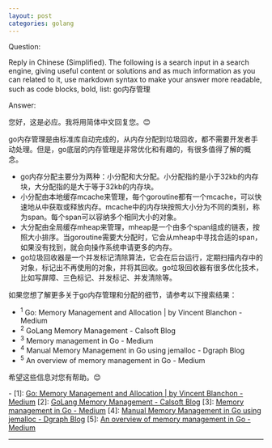```yaml
---
layout: post
categories: golang
---
```

Question:

Reply in Chinese (Simplified).
The following is a search input in a search engine, giving useful content or solutions and as much information as you can related to it, use markdown syntax to make your answer more readable, such as code blocks, bold, list:
go内存管理

Answer:

您好，这是必应。我将用简体中文回复您。😊

go内存管理是由标准库自动完成的，从内存分配到垃圾回收，都不需要开发者手动处理。但是，go底层的内存管理是非常优化和有趣的，有很多值得了解的概念。

- go内存分配主要分为两种：小分配和大分配。小分配指的是小于32kb的内存块，大分配指的是大于等于32kb的内存块。
- 小分配由本地缓存mcache来管理，每个goroutine都有一个mcache，可以快速地从中获取或释放内存。mcache中的内存块按照大小分为不同的类别，称为span。每个span可以容纳多个相同大小的对象。
- 大分配由全局缓存mheap来管理，mheap是一个由多个span组成的链表，按照大小排序。当goroutine需要大分配时，它会从mheap中寻找合适的span，如果没有找到，就会向操作系统申请更多的内存。
- go垃圾回收器是一个并发标记清除算法，它会在后台运行，定期扫描内存中的对象，标记出不再使用的对象，并将其回收。go垃圾回收器有很多优化技术，比如写屏障、三色标记、并发标记、并发清除等。

如果您想了解更多关于go内存管理和分配的细节，请参考以下搜索结果：

- <sup>1</sup> Go: Memory Management and Allocation | by Vincent Blanchon - Medium
- <sup>2</sup> GoLang Memory Management - Calsoft Blog
- <sup>3</sup> Memory management in Go - Medium
- <sup>4</sup> Manual Memory Management in Go using jemalloc - Dgraph Blog
- <sup>5</sup> An overview of memory management in Go - Medium

希望这些信息对您有帮助。😊

\-
\[1]: [Go: Memory Management and Allocation | by Vincent Blanchon - Medium](https://medium.com/a-journey-with-go/go-memory-management-and-allocation-a7396d430f44)
\[2]: [GoLang Memory Management - Calsoft Blog](https://calsoftinc.com/blogs/2020/03/golang-memory-management.html)
\[3]: [Memory management in Go - Medium](https://medium.com/@ali.can/memory-optimization-in-go-23a56544ccc0)
\[4]: [Manual Memory Management in Go using jemalloc - Dgraph Blog](https://dgraph.io/blog/post/manual-memory-management-golang-jemalloc/)
\[5]: [An overview of memory management in Go - Medium](https://medium.com/safetycultureengineering/an-overview-of-memory-management-in-go-9a72ec7c76a8)

<hr/>

